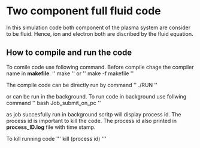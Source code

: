 # Two component full fluid code

In this simulation code both component of the plasma system are
consider to be fluid. Hence, ion and electron both are discribed 
by the fluid equation. 

## How to compile and run the code 

To comile code use following command. Before compile chage the compiler name
in **makefile**.
''
make
''
or 
''
make -f makefile
''


The compile code can be directly run by command 
''
./RUN
''

or can be run in the background. To run code in background use follwing command
''
bash Job_submit_on_pc
''

as job succesfully run in background scritp will display process id. The process id is 
important to kill the code. The process id also printed in **process_ID.log** file with time 
stamp.

To kill running code 
'''
kill (process id)
'''

